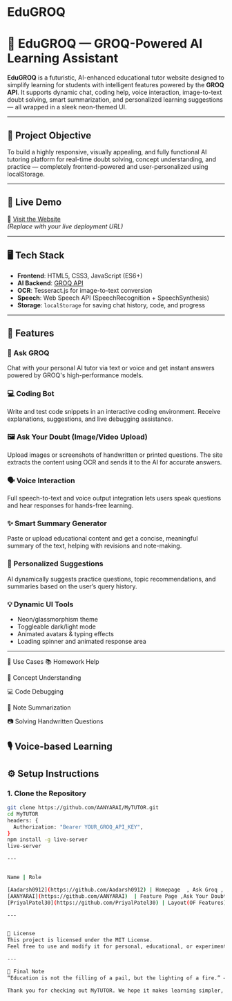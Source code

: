 # EduGROQ
# 🌟 EduGROQ — GROQ-Powered AI Learning Assistant

**EduGROQ** is a futuristic, AI-enhanced educational tutor website designed to simplify learning for students with intelligent features powered by the **GROQ API**. It supports dynamic chat, coding help, voice interaction, image-to-text doubt solving, smart summarization, and personalized learning suggestions — all wrapped in a sleek neon-themed UI.

---

## 🎯 Project Objective

To build a highly responsive, visually appealing, and fully functional AI tutoring platform for real-time doubt solving, concept understanding, and practice — completely frontend-powered and user-personalized using localStorage.

---

## 🚀 Live Demo

🔗 [Visit the Website](edu-groq.vercel.app)  
*(Replace with your live deployment URL)*

---

## 🖥️ Tech Stack

- **Frontend**: HTML5, CSS3, JavaScript (ES6+)
- **AI Backend**: [GROQ API](https://console.groq.com)
- **OCR**: Tesseract.js for image-to-text conversion
- **Speech**: Web Speech API (SpeechRecognition + SpeechSynthesis)
- **Storage**: `localStorage` for saving chat history, code, and progress

---

## 🌟 Features

### 🤖 Ask GROQ
Chat with your personal AI tutor via text or voice and get instant answers powered by GROQ's high-performance models.

### 💻 Coding Bot
Write and test code snippets in an interactive coding environment. Receive explanations, suggestions, and live debugging assistance.

### 🖼️ Ask Your Doubt (Image/Video Upload)
Upload images or screenshots of handwritten or printed questions. The site extracts the content using OCR and sends it to the AI for accurate answers.

### 🗣️ Voice Interaction
Full speech-to-text and voice output integration lets users speak questions and hear responses for hands-free learning.

### ✨ Smart Summary Generator
Paste or upload educational content and get a concise, meaningful summary of the text, helping with revisions and note-making.

### 🎯 Personalized Suggestions
AI dynamically suggests practice questions, topic recommendations, and summaries based on the user’s query history.

### 💡 Dynamic UI Tools
- Neon/glassmorphism theme
- Toggleable dark/light mode
- Animated avatars & typing effects
- Loading spinner and animated response area

---

🧪 Use Cases
📚 Homework Help

🧠 Concept Understanding

💻 Code Debugging

📝 Note Summarization

📷 Solving Handwritten Questions

🎙️ Voice-based Learning
---

## ⚙️ Setup Instructions

### 1. Clone the Repository

```bash
git clone https://github.com/AANYARAI/MyTUTOR.git
cd MyTUTOR
headers: {
  Authorization: "Bearer YOUR_GROQ_API_KEY",
}
npm install -g live-server
live-server

---


Name | Role

[Aadarsh0912](https://github.com/Aadarsh0912) | Homepage  , Ask Groq , CodeBuddy , responsiive , SignUp 
[AANYARAI](https://github.com/AANYARAI)  | Feature Page ,Ask Your Doubt (Image/Video Upload),Smart Summary Generator, Personalized Suggestions
[PriyalPatel30](https://github.com/PriyalPatel30) | Layout(OF Features) , linking,collaboration ,Multilingual page

---


📄 License
This project is licensed under the MIT License.
Feel free to use and modify it for personal, educational, or experimental projects.

---

💬 Final Note
“Education is not the filling of a pail, but the lighting of a fire.” — William Butler Yeats

Thank you for checking out MyTUTOR. We hope it makes learning simpler, faster, and more fun for everyone! 🚀
